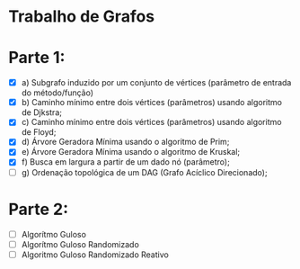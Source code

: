 # Trabalho de Grafos
# Parte 1:
- [x] a) Subgrafo induzido por um conjunto de vértices (parâmetro de entrada do método/função)
- [x] b) Caminho mínimo entre dois vértices (parâmetros) usando algoritmo de Djkstra;
- [x] c) Caminho mínimo entre dois vértices (parâmetros) usando algoritmo de Floyd;
- [x] d) Árvore Geradora Mínima usando o algoritmo de Prim;
- [x] e) Árvore Geradora Mínima usando o algoritmo de Kruskal;
- [x] f) Busca em largura a partir de um dado nó (parâmetro);
- [ ] g) Ordenação topológica de um DAG (Grafo Acíclico Direcionado);
# Parte 2:
- [ ] Algorítmo Guloso
- [ ] Algorítmo Guloso Randomizado
- [ ] Algoritmo Guloso Randomizado Reativo
